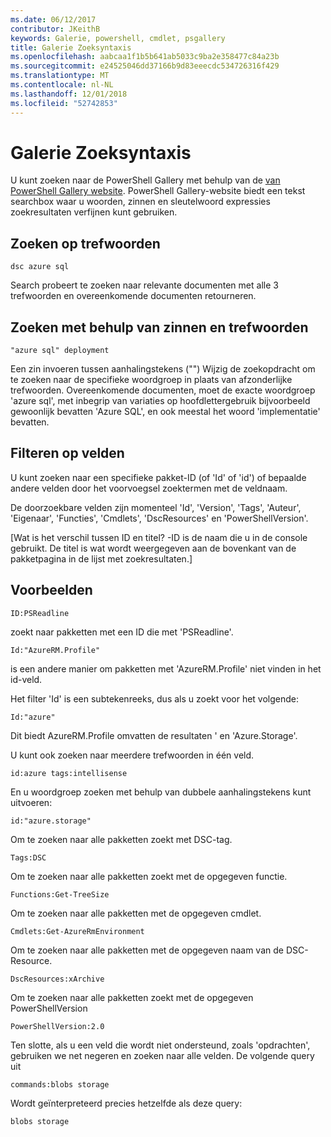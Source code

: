 ```yaml
---
ms.date: 06/12/2017
contributor: JKeithB
keywords: Galerie, powershell, cmdlet, psgallery
title: Galerie Zoeksyntaxis
ms.openlocfilehash: aabcaa1f1b5b641ab5033c9ba2e358477c84a23b
ms.sourcegitcommit: e24525046dd37166b9d83eeecdc534726316f429
ms.translationtype: MT
ms.contentlocale: nl-NL
ms.lasthandoff: 12/01/2018
ms.locfileid: "52742853"
---
```

# <a name="gallery-search-syntax"></a>Galerie Zoeksyntaxis

U kunt zoeken naar de PowerShell Gallery met behulp van de [van PowerShell Gallery website](https://www.powershellgallery.com/).
PowerShell Gallery-website biedt een tekst searchbox waar u woorden, zinnen en sleutelwoord expressies zoekresultaten verfijnen kunt gebruiken.

## <a name="search-by-keywords"></a>Zoeken op trefwoorden

    dsc azure sql

Search probeert te zoeken naar relevante documenten met alle 3 trefwoorden en overeenkomende documenten retourneren.

## <a name="search-using-phrases-and-keywords"></a>Zoeken met behulp van zinnen en trefwoorden

    "azure sql" deployment

Een zin invoeren tussen aanhalingstekens ("") Wijzig de zoekopdracht om te zoeken naar de specifieke woordgroep in plaats van afzonderlijke trefwoorden.
Overeenkomende documenten, moet de exacte woordgroep 'azure sql', met inbegrip van variaties op hoofdlettergebruik bijvoorbeeld gewoonlijk bevatten 'Azure SQL', en ook meestal het woord 'implementatie' bevatten.

## <a name="filtering-on-fields"></a>Filteren op velden

U kunt zoeken naar een specifieke pakket-ID (of 'Id' of 'id') of bepaalde andere velden door het voorvoegsel zoektermen met de veldnaam.

De doorzoekbare velden zijn momenteel 'Id', 'Version', 'Tags', 'Auteur', 'Eigenaar', 'Functies', 'Cmdlets', 'DscResources' en 'PowerShellVersion'.

[Wat is het verschil tussen ID en titel? -ID is de naam die u in de console gebruikt. De titel is wat wordt weergegeven aan de bovenkant van de pakketpagina in de lijst met zoekresultaten.]

## <a name="examples"></a>Voorbeelden

    ID:PSReadline
    
zoekt naar pakketten met een ID die met 'PSReadline'.

    Id:"AzureRM.Profile"

is een andere manier om pakketten met 'AzureRM.Profile' niet vinden in het id-veld.

Het filter 'Id' is een subtekenreeks, dus als u zoekt voor het volgende:

    Id:"azure"

Dit biedt AzureRM.Profile omvatten de resultaten ' en 'Azure.Storage'.

U kunt ook zoeken naar meerdere trefwoorden in één veld. 

    id:azure tags:intellisense

En u woordgroep zoeken met behulp van dubbele aanhalingstekens kunt uitvoeren:

    id:"azure.storage"

Om te zoeken naar alle pakketten zoekt met DSC-tag.

    Tags:DSC

Om te zoeken naar alle pakketten zoekt met de opgegeven functie.

    Functions:Get-TreeSize

Om te zoeken naar alle pakketten met de opgegeven cmdlet.

    Cmdlets:Get-AzureRmEnvironment

Om te zoeken naar alle pakketten met de opgegeven naam van de DSC-Resource.

    DscResources:xArchive

Om te zoeken naar alle pakketten zoekt met de opgegeven PowerShellVersion

    PowerShellVersion:2.0

Ten slotte, als u een veld die wordt niet ondersteund, zoals 'opdrachten', gebruiken we net negeren en zoeken naar alle velden. De volgende query uit

    commands:blobs storage

Wordt geïnterpreteerd precies hetzelfde als deze query:

    blobs storage
